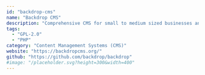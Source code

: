 ```yaml
---
id: "backdrop-cms"
name: "Backdrop CMS"
description: "Comprehensive CMS for small to medium sized businesses and non-profits."
tags:
  - "GPL-2.0"
  - "PHP"
category: "Content Management Systems (CMS)"
website: "https://backdropcms.org/"
github: "https://github.com/backdrop/backdrop"
#image: "/placeholder.svg?height=300&width=400"
---
```


